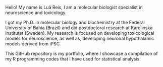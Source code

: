 Hello! My name is Luã Reis,
I am a molecular biologist specialist in neuroscience and toxicology.

I got my Ph.D. in molecular biology and biochemistry at the Federal University of Bahia (Brazil) and did postdoctoral research at Karolinska Institutet (Sweden). My research is focused on developing toxicological models for neuroscience, as well as, developing neuronal hypothalamic models derived from iPSC. 

This GitHub repository is my portfolio, where I showcase a compilation of my R programming codes that I have used for statistical analysis.
